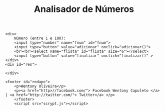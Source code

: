 <!DOCTYPE html>
<html lang="pt-br">
<head>
    <meta charset="utf-8" />
    <meta http-equiv="X-UA-Compatible" content="IE=edge">
    <title>Javão escreapity</title>
    <meta name="viewport" content="width=device-width, initial-scale=1">
    <link rel="stylesheet" href="estilo.css" />
</head>
<body>
<header>
        <h1>Analisador de Números</h1><!--Uma brincadeira legal para ensinar seu filho as quatro operações basicas-->
</header>
<section>

    <div>
        Número (entre 1 e 100):
        <input type="number" name="fnum" id="fnum">
        <input type="button" value="adicionar" onclick="adicionar()">
        <br><br><select name="flista" id="flista" size="6"></select>
        <input type="button" value="finalizar" onclick="finalizar()" >
    </div>
    <div id="res">
        
    </div>

</section>

    <footer id="rodape">
        <p>Wentony Oliveira</p>
        <p><a href="http>//facebook.com/"> Facebook Wentony Capuleto </a> | <a href="http://twitter.com/"> Twitter</a> </p>
        </footer>
        <script src="scrypt.js"></script>
</body>
</html>
